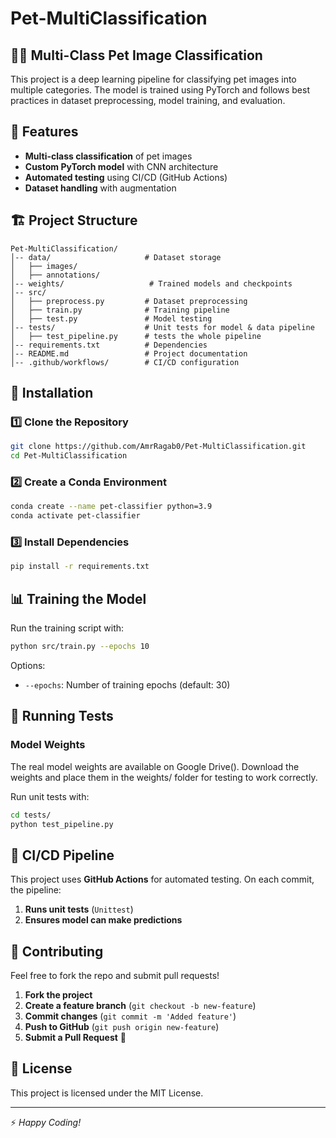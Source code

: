 # Pet-MultiClassification

## 🐶🐱 Multi-Class Pet Image Classification
This project is a deep learning pipeline for classifying pet images into multiple categories. The model is trained using PyTorch and follows best practices in dataset preprocessing, model training, and evaluation.

## 📌 Features
- **Multi-class classification** of pet images
- **Custom PyTorch model** with CNN architecture
- **Automated testing** using CI/CD (GitHub Actions)
- **Dataset handling** with augmentation


## 🏗️ Project Structure
```
Pet-MultiClassification/
│-- data/                     # Dataset storage
│   ├── images/
│   ├── annotations/
│-- weights/                   # Trained models and checkpoints
│-- src/
│   ├── preprocess.py         # Dataset preprocessing
│   ├── train.py              # Training pipeline
│   ├── test.py               # Model testing
│-- tests/                    # Unit tests for model & data pipeline
│   ├── test_pipeline.py      # tests the whole pipeline 
│-- requirements.txt          # Dependencies
│-- README.md                 # Project documentation
│-- .github/workflows/        # CI/CD configuration
```

## 🚀 Installation
### 1️⃣ Clone the Repository
```bash
git clone https://github.com/AmrRagab0/Pet-MultiClassification.git
cd Pet-MultiClassification
```
### 2️⃣ Create a Conda Environment
```bash
conda create --name pet-classifier python=3.9
conda activate pet-classifier
```
### 3️⃣ Install Dependencies
```bash
pip install -r requirements.txt
```

## 📊 Training the Model
Run the training script with:
```bash
python src/train.py --epochs 10 
```
Options:
- `--epochs`: Number of training epochs (default: 30)

## 🧪 Running Tests
### Model Weights
The real model weights are available on Google Drive(). Download the weights and place them in the weights/ folder for testing to work correctly.

Run unit tests with:
```bash
cd tests/
python test_pipeline.py
```

## 🔄 CI/CD Pipeline
This project uses **GitHub Actions** for automated testing. On each commit, the pipeline:
1. **Runs unit tests** (`Unittest`)
2. **Ensures model can make predictions**

## 👥 Contributing
Feel free to fork the repo and submit pull requests!

1. **Fork the project**
2. **Create a feature branch** (`git checkout -b new-feature`)
3. **Commit changes** (`git commit -m 'Added feature'`)
4. **Push to GitHub** (`git push origin new-feature`)
5. **Submit a Pull Request** 🚀

## 📜 License
This project is licensed under the MIT License.

---
⚡ _Happy Coding!_

